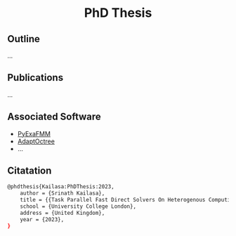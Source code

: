 <h1 align='center'> PhD Thesis </h1>

## Outline

...

## Publications

...

## Associated Software

- [PyExaFMM](https://github.com/exafmm/pyexafmm)
- [AdaptOctree](https://github.com/Excalibur-SLE/AdaptOctree)
- ...

## Citatation

```bash
@phdthesis{Kailasa:PhDThesis:2023,
    author = {Srinath Kailasa},
    title = {{Task Parallel Fast Direct Solvers On Heterogenous Computing Clusters}},
    school = {University College London},
    address = {United Kingdom},
    year = {2023},
}
```
